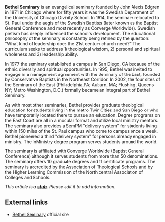 **Bethel Seminary** is an evangelical seminary founded by John
Alexis Edgren in 1871 in Chicago where for fifty years it was the
Swedish Department of the University of Chicago Divinity School. In
1914, the seminary relocated to St. Paul under the aegis of the
Swedish Baptists (later known as the Baptist General Conference and
most recently as Converge Worldwide). Swedish pietism has deeply
influenced the school's development. The educational philosophy of
the seminary is constantly being refined by the question: "What
kind of leadership does the 21st century church need?" The
curriculum seeks to address 1) theological wisdom, 2) personal and
spiritual wholeness and 3) leadership ability.

In 1977 the seminary established a campus in San Diego, CA because
of the ethnic diversity and spiritual opportunities. In 1995,
Bethel was invited to engage in a management agreement with the
Seminary of the East, founded by Conservative Baptists in the
Northeast Corridor. In 2002, the four sites of the Seminary of the
East (Philadelphia,PA; Auburn, MA; Flushing, Queens NY; Metro
Washington, D.C.) formally became an integral part of Bethel
Seminary.

As with most other seminaries, Bethel provides graduate theological
education for students living in the metro Twin Cities and San
Diego or who have temporarily located there to pursue an education.
Degree programs on the East Coast are all in a modular format and
utilize local ministry mentors. The seminary also provides a SemPM
"delivery system" for students living within 150 miles of the St.
Paul campus who come to campus once a week. Bethel pioneered a
third "delivery system" for persons already engaged in ministry.
The InMinistry degree program serves students around the world.

The seminary is affiliated with Converge Worldwide (Baptist General
Conference) although it serves students from more than 50
denominations. The seminary offers 10 graduate degrees and 11
certificate programs. The seminary is accredited by the Association
of Theological Schools and by the Higher Learning Commission of the
North central Association of Colleges and Schools.

*This article is a **[stub](http://www.theopedia.com/Category:Theopedia_stubs "Category:Theopedia stubs")**. Please edit it to add information.*
## External links

-   [Bethel Seminary](http://seminary.bethel.edu/) official site



